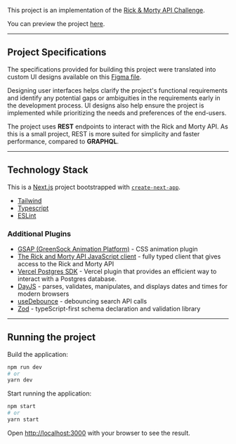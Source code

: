 This project is an implementation of the [Rick & Morty API Challenge](https://docs.google.com/document/d/10vaYEHCt7JBVZ_TAt_wPm01SSdHr8TDLbRo_-Iew0WE/edit?usp=sharing).

You can preview the project [here](https://rick-and-morty-ten-delta.vercel.app/).

---
## Project Specifications

The specifications provided for building this project were translated into custom UI designs available on this 
[Figma file](https://www.figma.com/file/istTLla66eM1Iu2qRYU8Zp/Rick-and-Morty%3A-Assessment?type=design&node-id=0%3A1&mode=design&t=PJhMgJPENIn7iifU-1). 


Designing user interfaces helps clarify the project's functional requirements and identify any potential gaps or 
ambiguities in the requirements early in the development process. UI designs also help ensure the project is implemented
while prioritizing the needs and preferences of the end-users. 

The project uses **REST** endpoints to interact with the Rick and Morty API. As this is a small project, REST is more 
suited for simplicity and faster performance, compared to **GRAPHQL**. 


---
## Technology Stack
This is a [Next.js](https://nextjs.org/) project bootstrapped with [`create-next-app`](https://github.com/vercel/next.js/tree/canary/packages/create-next-app).

- [Tailwind](https://tailwindcss.com/)
- [Typescript](https://www.typescriptlang.org/)
- [ESLint](https://eslint.org/)

### Additional Plugins
- [GSAP (GreenSock Animation Platform)](https://www.npmjs.com/package/gsap) - CSS animation plugin
- [The Rick and Morty API JavaScript client](https://javascript.rickandmortyapi.com/) - fully typed client that gives access to the Rick and Morty API
- [Vercel Postgres SDK](https://vercel.com/docs/storage/vercel-postgres/sdk) - Vercel plugin that provides an efficient way to interact with a Postgres database.
- [DayJS](https://day.js.org/en/) - parses, validates, manipulates, and displays dates and times for modern browsers
- [useDebounce](https://www.npmjs.com/package/use-debounce) - debouncing search API calls
- [Zod](https://www.npmjs.com/package/zod) - typeScript-first schema declaration and validation library 

---
## Running the project
Build the application:

```bash
npm run dev
# or
yarn dev
```

Start running the application:

```bash
npm start
# or
yarn start
```

Open [http://localhost:3000](http://localhost:3000) with your browser to see the result.



